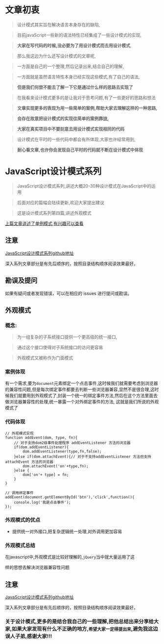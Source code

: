 # 文章初衷

> 设计模式其实旨在解决语言本身存在的缺陷,

> 目前javaScript一些新的语法特性已经集成了一些设计模式的实现,

> **大家在写代码的时候,没必要为了用设计模式而去用设计模式**,

> 那么我这边为什么还写设计模式的文章呢,

> 一方面是自己的一个整理,然后记录出来,结合自己的理解,

> 一方面就是虽然语言特性本身已经实现这些模式,有了自己的语法,

> **但是我们何尝不能去了解一下它是通过什么样的思路去实现了**

> 在我看来设计模式更多的是让我对于思考问题,有了一些更好的思路和想法

> **文章实现更多的表现为用一些简单的案例,帮助大家去理解这样的一种思路,**

> **会存在故意把设计模式的实现往简单的案例靠拢,**

> **大家在真实项目中不要刻意去用设计模式实现相同的代码**

> 设计模式在平时的一些代码中都会有所体现,大家也许经常用到,

> **耐心看文章,也许你会发现自己平时的代码就不断在设计模式中体现**


# JavaScript设计模式系列

> JavaScript设计模式系列,讲述大概20-30种设计模式在JavaScript中的运用

> 后面对应的篇幅会陆续更新,欢迎大家提出建议

> 这是设计模式系列第四篇,讲述外观模式

[上篇文章讲述了单例模式,有兴趣可以查看](https://juejin.im/post/59c474c15188256c4b725557)


## 注意

[JavaScript设计模式系列github地址](https://github.com/ToNiQian/js-design-mode)

深入系列文章部分是有先后顺序的，按照目录结构顺序阅读效果最好。

## 勘误及提问

如果有疑问或者发现错误，可以在相应的 issues 进行提问或勘误。

## 外观模式

### 概念:

> 为一组复杂的子系统接口提供一个更高级的统一接口,

> 通过这个接口使得对子系统接口的访问更容易

> 外观模式又被称作为门面模式

### 案例体现

有一个需求,要为`document`元素绑定一个点击事件,这时候我们就需要考虑到浏览器的兼容性问题,但是每次绑定事件都要去判断一些浏览器兼容,显然不是很合理,这时候我们就要用到外观模式了,封装一个统一的绑定事件方法,然后在这个方法里面去做浏览器兼容性的处理,统一暴露一个对外绑定事件的方法,
这就是我们所说的外观模式了

### 代码体现
```
// 外观模式实现
function addEvent(dom, type, fn){
    // 对于支持dom2级事件处理程序 addEventListener 方法的浏览器
    if(dom.addEventListener){
        dom.addEventListener(type,fn,false);
    }else if(dom.attachEvent){// 对于不支持addEventListener 方法但支持attachEvent 方法的浏览器
        dom.attachEvent('on'+type,fn);
    }else {
        dom['on'+ type] = fn;
    }
}

// 调用绑定事件
addEvent(document.getElementById('btn'),'click',function(){
    console.log('我是点击事件');
});
```

### 外观模式的优点

-  提供统一对外接口,把复杂逻辑统一处理,对外调用更加容易

### 外观模式总结

在javascript中,外观模式是比较好理解的,`jQuery`当中就大量运用了这

样的思想去解决浏览器兼容性问题

## 注意

[JavaScript设计模式系列github地址](https://github.com/ToNiQian/js-design-mode)

深入系列文章部分是有先后顺序的，按照目录结构顺序阅读效果最好。

### 关于设计模式,更多的是结合我自己的一些理解,把他总结出来分享给大家,如果大家发现有什么不正确的地方,`希望大家一定得提出来`,避免我这边误人子弟,感谢大家!!!